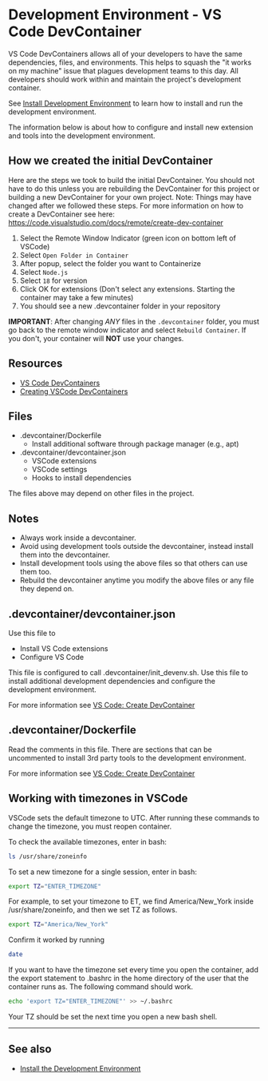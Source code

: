 # Development Environment - VS Code DevContainer

VS Code DevContainers allows all of your developers to have the same
dependencies, files, and environments. This helps to squash the
"it works on my machine" issue that plagues development teams to this day.
All developers should work within and maintain the project's development
container.

See [Install Development Environment](install-development-environment.md)
to learn how to install and run the development environment.

The information below is about how to configure and install
new extension and tools into the development environment.

## How we created the initial DevContainer

Here are the steps we took to build the initial DevContainer. You should
not have to do this unless you are rebuilding the DevContainer for this
project or building a new DevContainer for your own project. Note: Things
may have changed after we followed these steps. For more information on
how to create a DevContainer see here:
<https://code.visualstudio.com/docs/remote/create-dev-container>

1. Select the Remote Window Indicator (green icon on bottom left of VSCode)
2. Select `Open Folder in Container`
3. After popup, select the folder you want to Containerize
4. Select `Node.js`
5. Select `18` for version
6. Click OK for extensions (Don't select any extensions. Starting the container
  may take a few minutes)
7. You should see a new .devcontainer folder in your repository

**IMPORTANT**: After changing *ANY* files in the `.devcontainer` folder,
you must go back to the remote window indicator and select `Rebuild Container`.
If you don't, your container will **NOT** use your changes.

## Resources

* [VS Code DevContainers](https://code.visualstudio.com/docs/remote/containers)
* [Creating VSCode DevContainers](https://code.visualstudio.com/docs/remote/create-dev-container)

## Files

* .devcontainer/Dockerfile
  * Install additional software through package manager (e.g., apt)
* .devcontainer/devcontainer.json
  * VSCode extensions
  * VSCode settings
  * Hooks to install dependencies

The files above may depend on other files in the project.

## Notes

* Always work inside a devcontainer.
* Avoid using development tools outside the devcontainer, instead install
  them into the devcontainer.
* Install development tools using the above files so that others can use
  them too.
* Rebuild the devcontainer anytime you modify the above files or any file
  they depend on.

## .devcontainer/devcontainer.json

Use this file to

* Install VS Code extensions
* Configure VS Code

This file is configured to call .devcontainer/init_devenv.sh. Use this file to install
additional development dependencies and configure the development environment.

For more information see
  [VS Code: Create DevContainer](https://code.visualstudio.com/docs/remote/create-dev-container)

## .devcontainer/Dockerfile

Read the comments in this file. There are sections that can be uncommented
to install 3rd party tools to the development environment.

For more information see
  [VS Code: Create DevContainer](https://code.visualstudio.com/docs/remote/create-dev-container)

## Working with timezones in VSCode

VSCode sets the default timezone to UTC. After running these
commands to change the timezone, you must reopen container.

To check the available timezones, enter in bash:

```bash
ls /usr/share/zoneinfo
```

To set a new timezone for a single session, enter in bash:

```bash
export TZ="ENTER_TIMEZONE"
```

For example, to set your timezone to ET, we find America/New_York inside
/usr/share/zoneinfo, and then we set TZ as follows.

```bash
export TZ="America/New_York"
```

Confirm it worked by running

```bash
date
```

If you want to have the timezone set every time you open the
container, add the export statement to .bashrc in the home directory
of the user that the container runs as. The following command should work.

```bash
echo 'export TZ="ENTER_TIMEZONE"' >> ~/.bashrc
```

Your TZ should be set the next time you open a new bash shell.

---

## See also

* [Install the Development Environment](install-development-environment.md)
